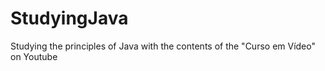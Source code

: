 # StudyingJava
Studying the principles of Java with the contents of the "Curso em Vídeo" on Youtube
